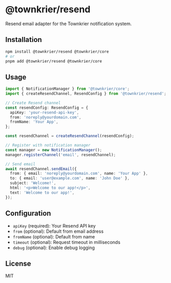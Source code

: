 # @townkrier/resend

Resend email adapter for the Townkrier notification system.

## Installation

```bash
npm install @townkrier/resend @townkrier/core
# or
pnpm add @townkrier/resend @townkrier/core
```

## Usage

```typescript
import { NotificationManager } from '@townkrier/core';
import { createResendChannel, ResendConfig } from '@townkrier/resend';

// Create Resend channel
const resendConfig: ResendConfig = {
  apiKey: 'your-resend-api-key',
  from: 'noreply@yourdomain.com',
  fromName: 'Your App',
};

const resendChannel = createResendChannel(resendConfig);

// Register with notification manager
const manager = new NotificationManager();
manager.registerChannel('email', resendChannel);

// Send email
await resendChannel.sendEmail({
  from: { email: 'noreply@yourdomain.com', name: 'Your App' },
  to: { email: 'user@example.com', name: 'John Doe' },
  subject: 'Welcome!',
  html: '<p>Welcome to our app!</p>',
  text: 'Welcome to our app!',
});
```

## Configuration

- `apiKey` (required): Your Resend API key
- `from` (optional): Default from email address
- `fromName` (optional): Default from name
- `timeout` (optional): Request timeout in milliseconds
- `debug` (optional): Enable debug logging

## License

MIT
